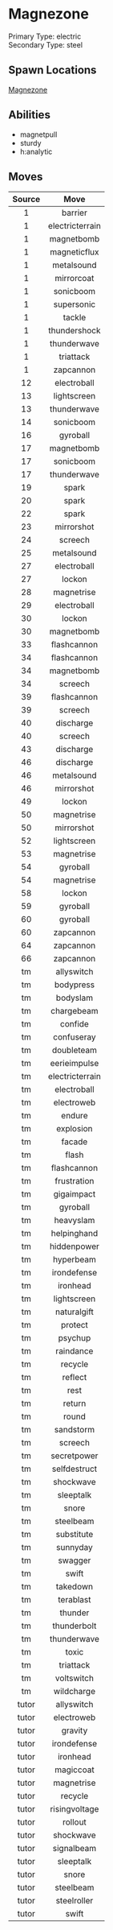 # Magnezone  
Primary Type: electric  
Secondary Type: steel  
  
## Spawn Locations  
[Magnezone](/data/spawn_presets/magnezone.md)  
  
## Abilities  
  * magnetpull
  * sturdy
  * h:analytic
  
  
## Moves  
  
| Source | Move |  
|:---:|:---:|  
| 1 | barrier |  
| 1 | electricterrain |  
| 1 | magnetbomb |  
| 1 | magneticflux |  
| 1 | metalsound |  
| 1 | mirrorcoat |  
| 1 | sonicboom |  
| 1 | supersonic |  
| 1 | tackle |  
| 1 | thundershock |  
| 1 | thunderwave |  
| 1 | triattack |  
| 1 | zapcannon |  
| 12 | electroball |  
| 13 | lightscreen |  
| 13 | thunderwave |  
| 14 | sonicboom |  
| 16 | gyroball |  
| 17 | magnetbomb |  
| 17 | sonicboom |  
| 17 | thunderwave |  
| 19 | spark |  
| 20 | spark |  
| 22 | spark |  
| 23 | mirrorshot |  
| 24 | screech |  
| 25 | metalsound |  
| 27 | electroball |  
| 27 | lockon |  
| 28 | magnetrise |  
| 29 | electroball |  
| 30 | lockon |  
| 30 | magnetbomb |  
| 33 | flashcannon |  
| 34 | flashcannon |  
| 34 | magnetbomb |  
| 34 | screech |  
| 39 | flashcannon |  
| 39 | screech |  
| 40 | discharge |  
| 40 | screech |  
| 43 | discharge |  
| 46 | discharge |  
| 46 | metalsound |  
| 46 | mirrorshot |  
| 49 | lockon |  
| 50 | magnetrise |  
| 50 | mirrorshot |  
| 52 | lightscreen |  
| 53 | magnetrise |  
| 54 | gyroball |  
| 54 | magnetrise |  
| 58 | lockon |  
| 59 | gyroball |  
| 60 | gyroball |  
| 60 | zapcannon |  
| 64 | zapcannon |  
| 66 | zapcannon |  
| tm | allyswitch |  
| tm | bodypress |  
| tm | bodyslam |  
| tm | chargebeam |  
| tm | confide |  
| tm | confuseray |  
| tm | doubleteam |  
| tm | eerieimpulse |  
| tm | electricterrain |  
| tm | electroball |  
| tm | electroweb |  
| tm | endure |  
| tm | explosion |  
| tm | facade |  
| tm | flash |  
| tm | flashcannon |  
| tm | frustration |  
| tm | gigaimpact |  
| tm | gyroball |  
| tm | heavyslam |  
| tm | helpinghand |  
| tm | hiddenpower |  
| tm | hyperbeam |  
| tm | irondefense |  
| tm | ironhead |  
| tm | lightscreen |  
| tm | naturalgift |  
| tm | protect |  
| tm | psychup |  
| tm | raindance |  
| tm | recycle |  
| tm | reflect |  
| tm | rest |  
| tm | return |  
| tm | round |  
| tm | sandstorm |  
| tm | screech |  
| tm | secretpower |  
| tm | selfdestruct |  
| tm | shockwave |  
| tm | sleeptalk |  
| tm | snore |  
| tm | steelbeam |  
| tm | substitute |  
| tm | sunnyday |  
| tm | swagger |  
| tm | swift |  
| tm | takedown |  
| tm | terablast |  
| tm | thunder |  
| tm | thunderbolt |  
| tm | thunderwave |  
| tm | toxic |  
| tm | triattack |  
| tm | voltswitch |  
| tm | wildcharge |  
| tutor | allyswitch |  
| tutor | electroweb |  
| tutor | gravity |  
| tutor | irondefense |  
| tutor | ironhead |  
| tutor | magiccoat |  
| tutor | magnetrise |  
| tutor | recycle |  
| tutor | risingvoltage |  
| tutor | rollout |  
| tutor | shockwave |  
| tutor | signalbeam |  
| tutor | sleeptalk |  
| tutor | snore |  
| tutor | steelbeam |  
| tutor | steelroller |  
| tutor | swift |  
  
